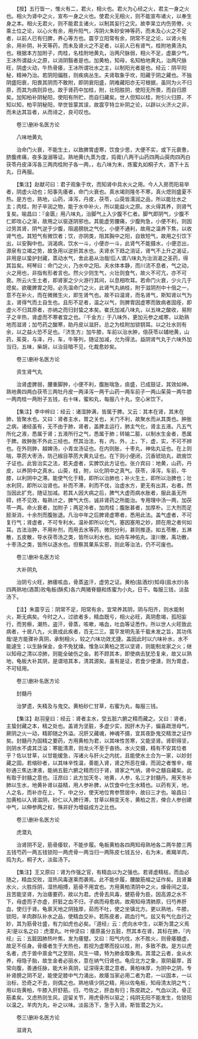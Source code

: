 <!-- { "loadSidebar": true } -->
　　【按】五行皆一，惟火有二，君火，相火也。君火为心经之火，君主一身之火也。相火为肾中之火，宣布一身之火也。使君火无相火，则不能宣布诸火，以奉生身之本。相火无君火，则不能君主诸火，以制其妄行之灾。故李杲立内伤劳倦，火乘土位之论，以心火有余，用升阳气，泻阴火朱砂安神等药，而未及心火之不足者，以前人已有归脾，养心等方也。震亨立阳常有余，阴常不足之论，以肾火有余，用补阴，补天等药，而未及肾火之不足者，以前人已有肾气，桂附地黄汤丸也。根据本方加附子，肉桂，名桂附地黄丸，治两尺脉弱，相火不足，虚羸少气，王冰所谓益火之原，以消阴翳者是也。加黄柏，知母，名知柏地黄丸，治两尺脉旺，阴虚火动，午热骨痿，王冰所谓壮水之主，以制阳光者是也。经云：阴平阳秘，精神乃治。若阴阳偏胜，则疾病丛生。夫肾取象乎坎，阳藏于阴之藏也。不独阴盛阳衰，阳畏其阴而不敢附，即阴衰阳盛，阴难藏阳亦无可根据，虽同为火不归原，而其为病则异也。故于肾药中加桂，附，壮阳胜阴，使阳无所畏，而自归原矣。加知柏补阴秘阳，使阳有所贮，而自归藏矣。世人但知以桂，附引火归原，不知以知，柏平阴秘阳，举世皆蒙其误，故震亨特立补阴之论，以辟以火济火之非，而未达其旨者，从而诽之，良可叹也。

　　卷三\删补名医方论

　　八味地黄丸

　　治命门火衰，不能生土，以致脾胃虚寒，饮食少思，大便不实，或下元衰惫，脐腹疼痛，夜多漩溺等证。熟地黄(九蒸为度，捣膏)八两干山药四两山萸肉四丙白茯苓丹皮泽泻各三两肉桂附子各一两，，右八味为末，炼蜜丸如桐子大，酒下十五丸，日再服。

　　【集注】赵献可曰：君子观象于坎，而知肾中具水火之用。今人入房而阳易举者，阴虚火动也；阳事先痿者，命门火衰也。真水竭则隆冬不寒，真火熄则盛夏不热。是方也，熟地，山药，泽泻，丹皮，茯苓，山萸皆濡润之品，所以能壮水之主；肉桂，附子辛润之物，能于水中补火，所以能益火之原。水火得其养，则肾气复矣。喻昌曰：『金匮』用八味丸，治脚气上入少腹不仁者。脚气即阴气，少腹不仁即攻心之渐，故用之以驱逐阴邪也。其能虚劳腰痛，少腹拘急，小便不利，则因过劳其肾，阴气逆于少腹，阻遏膀胱之气化，小便不通利，故用之温养下焦，以收肾气也。其短气有微饮者；饮，亦阴类，阻其胸中之阳，自致短气，故用之引饮下出，以安胸中也。消渴病，饮水一斗，小便亦一斗，此肾气不能摄水，小便恣出，源泉有立竭之势，故急用以逆折其水也。夫肾水下趋之消证，肾气不上升之渴证，非用是以蛰护封藏，蒸动水气，舍此曷从治哉!后人谓八味丸为治消渴之圣药，得其旨矣。柯琴曰：命门之火，乃水中之阳。夫水体本静，而川流不息者，气之动，火之用也，非指有形者言也。然火少则生气，火壮则食气，故火不可亢，亦不可衰。所云火生土者，即肾家之少火游行其间，以息相吹耳。若命门火衰，少火几于熄矣。欲暖脾胃之阳，必先温命门之火，此肾气丸纳桂，附于滋阴剂中十倍之一，意不在补火，而在微微生火，即生肾气也。故不曰温肾，而名肾气，斯知肾以气为主，肾得气而土自生也。且形不足者，温之以气，则脾胃因虚寒而致病者固痊，即虚火不归其原者，亦纳之而归封蛰之本矣。崔氏加减八味丸，以五味之酸收，易附子之辛热，肾虚而不寒者宜之也。『千金方』于八味外，更加元参之咸寒，以助熟地而滋肾；加芍药之酸寒，助丹皮以滋肝。总之为桂附加锁钥耳。以之壮水则有余，以之益火恐不足也。『济生方』加牛膝，车前以治水肿，倍茯苓以辅地黄，山药，茱萸，与泽，丹，车，牛等列，随证加减，允为得法。益阴肾气丸于六味外加当归，五味，柴胡，以治目暗不见，化裁愈妙矣。

　　卷三\删补名医方论

　　资生肾气丸

　　治肾虚脾弱，腰重脚肿，小便不利，腹胀喘急，痰盛，已成鼓证，其效如神。熟地黄四两白茯苓三两牡丹皮一两泽泻一两干山药一两车前子一两山茱萸一两牛膝一两肉桂一两附子五钱，右十味，蜜和丸，每服八十丸，空心米饮下。

　　【集注】李中梓曰：经云：诸湿肿满，皆属于脾。又云：其本在肾，其末在肺，皆聚水也。又曰：肾者主水，胃之关也，关门不利，故聚水而从其类也。肿胀之病，诸经虽有，无不由于肺，肾者，盖脾主运行，肺主气化，肾主五液。凡五气所化之液，悉属于肾；五液所行之气，悉属于肺；转输二脏，以制水生金者，悉属于脾。故肿胀不外此三经也。然其治法，有，内，外，上，下，虚，实，不可不辨也。在外则肿，越婢汤，小青龙汤证也。在内则胀，十枣丸，神佑丸证也。在上则喘，葶苈大枣汤，防己椒目葶苈大黄丸证也。在下则小便闭，沉香琥珀丸，疏凿饮子证也。此皆治实之法，若夫虚者，实脾饮此方证也。张介宾曰：地黄，山药，丹皮，以养阴中之真水。山萸，桂，附，以化阴中之真气。茯苓，泽泻，车前，牛膝，以利阴中之滞。能使气化于精，即所以治肺也；补火生土，即所以治脾也；壮水利窍，即所以治肾也。补而不滞，利而不伐，治虚水方，更无有出其，右者。然当因此扩充，随证加减。若其人因大病之后，脾气大虚而病水胀者，服此虽无所碍，终不见效，每熟计之，脾气大伤，诚非肾药之所能治。专用理中汤一两，加茯苓一两。命火衰者，加附子；两足冷者，加肉桂；腹胀甚者，加厚朴。三大剂而足胫渐消，十余剂而腹胀退。凡治中年之后脾肾虚寒者，悉用此法。盖气虚者，不可复行气；肾虚者，不可专利水。温补即所以化气，塞因塞用之妙，顾在用之者何如耳。古法治肿，不用补剂，而用去水等药，微则分利，甚则推逐。如五苓散，五淋散，五皮散，导水茯苓汤之类，皆所以利水也。如舟车神佑丸，浚川散，禹功散，十枣汤之类，皆所以逐水也。但察其果系实邪，则此等治法，仍不可废也。

　　卷三\删补名医方论

　　大补阴丸

　　治阴亏火旺，肺痿咳血，骨蒸盗汗，虚劳之证。黄柏(盐酒炒)知母(盐水炒)各四两熟地(酒蒸)败龟板(酥炙)各六两猪脊髓和炼蜜为小丸，日干。每服三钱，淡盐汤下。

　　【注】朱震亨云：阴常不足，阳常有余，宜常养其阴，阴与阳齐，则水能制火，斯无病矣。今时之人，过欲者多，精血既亏，相火必旺，真阴愈竭，孤阳妄行，而劳瘵，潮热，盗汗，骨蒸，咳嗽，咯血，吐血等证悉作。所以世人火旺致此病者，十居八九，火衰成此疾者，百无二三。震亨发明先圣千载未发之旨，其功伟哉!是方能骤补真阴，承制相火，较之六味功效尤捷。盖因此时以六味补水，水不能遽生；以生脉保金，金不免犹燥。惟急以黄柏之苦以坚肾，则能制龙家之火；继以知母之清以凉肺，则能全破伤之金。若不顾其本，即使病去犹恐复来，故又以熟地，龟板大补其阴，是谓培其本，清其源矣。虽有是证，若食少便溏，则为胃虚，不可轻用。

　　卷三\删补名医方论

　　封髓丹

　　治梦遗，失精及与鬼交。黄柏砂仁甘草，右蜜为丸，每服三钱。

　　【集注】赵羽皇曰：经云：肾者主水，受五脏六腑之精而藏之。又曰：肾者，主蛰封藏之本，精之处也。盖肾为坚脏，多虚少实，因肝木为子，偏喜疏泄母气，厥阴之火一动，精即随之外溢。况肝又藏魂，神魂不摄，宜其夜卧鬼交精泄之证作矣。封髓丹为固精之要药，方用黄柏为君，以其味性苦寒，又能坚肾。肾职得坚，则阴水不虞其泛溢：寒能清肃，则龙火不至于奋扬。水火交摄，精有不安其位者乎？佐以甘草，以甘能缓急，泻诸火与肝火之内扰，且能使水土合为一家，以妙封藏之固。若缩砂者，以其味辛性温，善能入肾，肾之所恶在燥，而润之者惟辛，缩砂通三焦达津液，能纳五脏六腑之精而归于肾，肾家之气纳，肾中之髓自藏矣。此有取于封髓之意也。汪昂曰：此方加天冬，地黄，人参，名三才封髓丹。用天冬补肺以生水，地黄补肾以益精，用人参补脾，从饮食中化生水精也。以药有天，地，人之名，而补亦在上，下，中之分，使天地位育参赞居中，故曰三才也。喻昌曰：加黄柏以入肾滋阴，砂仁以入脾行滞，甘草以稍变天冬，黄柏之苦，俾合人参创建中气，以伸参两之权，殊非好为增益成方之比也。

　　卷三\删补名医方论

　　虎潜丸

　　治肾阴不足，筋骨痿软，不能步履。龟板黄柏各四两知母熟地各二两牛膝三两五钱芍药一两五钱锁阳一两虎骨一两当归一两陈皮七钱五分，右为末，煮羯羊肉，捣为丸，桐子大，淡盐汤下。

　　【集注】王又原曰：肾为作强之官，有精血以为之强也。若肾虚精枯，而血必随之，精血交败，湿热风毒遂乘而袭焉。此不能步履，腰酸筋缩之证作矣。且肾兼水火，火胜烁阴，湿热相搏，筋骨不用宜也。方用黄柏清阴中之火，燥骨间之湿，且苦能坚肾，为治痿要药，故以为君。虎骨去风毒，健筋骨为臣。因高源之水不下，母虚而子亦虚，肝脏之血不归，子病而母愈病，故用知母清肺原，归芍养肝血，使归于肾。龟禀天地之阴独厚，茹而不吐，使之坐镇北方。更以熟地，牛膝，锁阳，羊肉群队补水之品，使精血交补。若陈皮者，疏血行气。兹又有气化血行之妙，其为筋骨壮盛，有力如虎也必矣。『道经』云：虎向水中生，以斯为潜之义焉夫!是以名之曰：虎潜丸。叶仲坚曰：痿原虽分五脏，然其本在肾，其标在肺，『内经』云：五脏因肺热叶焦，发为痿躄。又曰：阳气内伐，水不胜火，则骨痿髓虚，故足不任身。骨痿者生于大热也，若视为虚寒而投以桂，附，多致不救。是方以虎名者，虎于兽中禀金气之至刚，风生一啸，特为肺金取象焉。其潜之云者，金从水养，母隐子胎，故生金者必丽水，意在纳气归肾也。龟应北方之象，禀阴最厚，首常向腹，善通任脉，能大补真阴，证深得夫潜之意者。黄柏味厚，为阴中之阴，专补肾膀之阴不足，能使足膝中气力涌出，故痿当家必用二者为君，一以固本，一以治标，恐奇之不去，则偶之也。熟地填少阴之精，用以佐龟板，知母清太阴之气；用以佐黄柏，牛膝入肝舒筋。归，芍佐之，肝血有归；陈皮疏之，气血以流，骨正筋柔矣。又虑热则生风，逗留关节，用虎骨所以驱之；纯阴无阳不能发生，佐锁阳以温之。羊肉为丸，补之以味。淡盐汤下，急于入肾。斯皆潜之为义。

　　卷三\删补名医方论

　　滋肾丸

